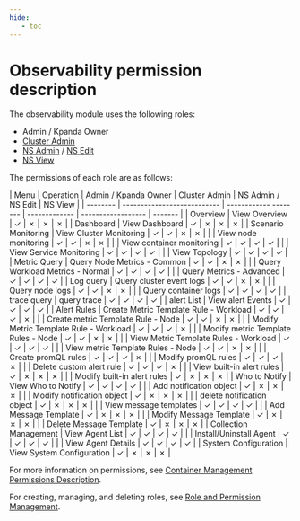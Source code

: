 ```yaml
---
hide:
   - toc
---
```


# Observability permission description

The observability module uses the following roles:

- Admin / Kpanda Owner
- [Cluster Admin](../../kpanda/user-guide/permissions/permission-brief.md#cluster-admin)
- [NS Admin](../../kpanda/user-guide/permissions/permission-brief.md#ns-admin) / [NS Edit](../../kpanda/user-guide/permissions/permission-brief.md#ns-edit)
- [NS View](../../kpanda/user-guide/permissions/permission-brief.md#ns-view)

The permissions of each role are as follows:

<!--
You have permission to use `&check;`, but you don't have permission to use `&cross;`
-->

| Menu | Operation | Admin / Kpanda Owner | Cluster Admin | NS Admin / NS Edit | NS View |
| -------- | --------------------------- | ------------ -------- | ------------- | ------------------ | ------- |
| Overview | View Overview | &check; | &cross; | &cross; | &cross; |
| Dashboard | View Dashboard | &check; | &cross; | &cross; | &cross; |
| Scenario Monitoring | View Cluster Monitoring | &check; | &check; | &cross; | &cross; |
| | View node monitoring | &check; | &check; | &cross; | &cross; |
| | View container monitoring | &check; | &check; | &check; | &check; |
| | View Service Monitoring | &check; | &check; | &check; | &check; |
| | View Topology | &check; | &check; | &check; | &check; |
| Metric Query | Query Node Metrics - Common | &check; | &check; | &cross; | &cross; |
| | Query Workload Metrics - Normal | &check; | &check; | &check; | &check; |
| | Query Metrics - Advanced | &check; | &check; | &check; | &check; |
| Log query | Query cluster event logs | &check; | &check; | &cross; | &cross; |
| | Query node logs | &check; | &check; | &cross; | &cross; |
| | Query container logs | &check; | &check; | &check; | &check; |
| trace query | query trace | &check; | &check; | &check; | &check; |
| alert List | View alert Events | &check; | &check; | &check; | &check; |
| Alert Rules | Create Metric Template Rule - Workload | &check; | &check; | &check; | &cross; |
| | Create metric Template Rule - Node | &check; | &check; | &cross; | &cross; |
| | Modify Metric Template Rule - Workload | &check; | &check; | &check; | &cross; |
| | Modify metric Template Rules - Node | &check; | &check; | &cross; | &cross; |
| | View Metric Template Rules - Workload | &check; | &check; | &check; | &check; |
| | View metric Template Rules - Node | &check; | &check; | &cross; | &cross; |
| | Create promQL rules | &check; | &check; | &check; | &cross; |
| | Modify promQL rules | &check; | &check; | &check; | &cross; |
| | Delete custom alert rule | &check; | &check; | &check; | &cross; |
| | View built-in alert rules | &check; | &cross; | &cross; | &cross; |
| | Modify built-in alert rules | &check; | &cross; | &cross; | &cross; |
| Who to Notify | View Who to Notify | &check; | &check; | &check; | &check; |
| | Add notification object | &check; | &cross; | &cross; | &cross; |
| | Modify notification object | &check; | &cross; | &cross; | &cross; |
| | delete notification object | &check; | &cross; | &cross; | &cross; |
| | View message templates | &check; | &check; | &check; | &check; |
| | Add Message Template | &check; | &cross; | &cross; | &cross; |
| | Modify Message Template | &check; | &cross; | &cross; | &cross; |
| | Delete Message Template | &check; | &cross; | &cross; | &cross; |
| Collection Management | View Agent List | &check; | &check; | &check; | &check; |
| | Install/Uninstall Agent | &check; | &check; | &check; | &check; |
| | View Agent Details | &check; | &check; | &check; | &check; |
| System Configuration | View System Configuration | &check; | &cross; | &cross; | &cross; |

For more information on permissions, see [Container Management Permissions Description](../../kpanda/user-guide/permissions/permission-brief.md).

For creating, managing, and deleting roles, see [Role and Permission Management](../../ghippo/user-guide/access-control/role.md).

